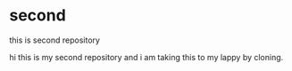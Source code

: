 # second
this is second repository

hi this is my second repository and i am taking this to my lappy by cloning.
